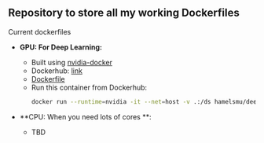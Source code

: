 ## Repository to store all my working Dockerfiles

Current dockerfiles

- **GPU: For Deep Learning:**
  - Built using [nvidia-docker](https://github.com/NVIDIA/nvidia-docker)
  - Dockerhub: [link](https://hub.docker.com/r/hamelsmu/deeplearning/)
  - [Dockerfile](./gpu/Dockerfile.gpu)
  - Run this container from Dockerhub:
    ```bash
    docker run --runtime=nvidia -it --net=host -v .:/ds hamelsmu/deeplearning
    ```


- **CPU: When you need lots of cores **:
  -  TBD
